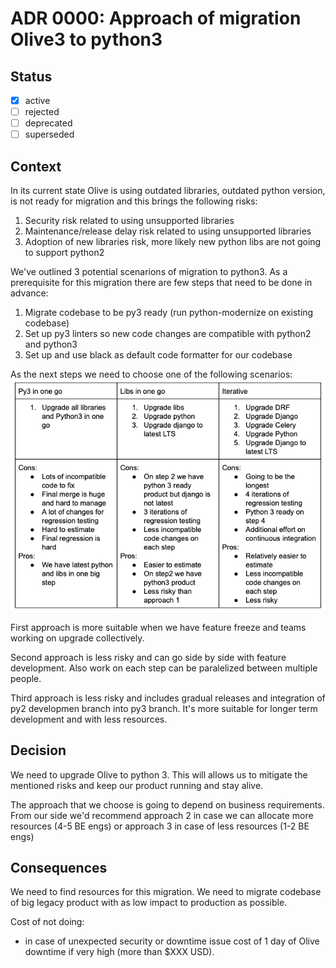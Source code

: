 # ADR 0000: Approach of migration Olive3 to python3

## Status

- [x] active
- [ ] rejected
- [ ] deprecated
- [ ] superseded

## Context
In its current state Olive is using outdated libraries, outdated python version, is not ready for migration and this brings the following risks:
1. Security risk related to using unsupported libraries
2. Maintenance/release delay risk related to using unsupported libraries
3. Adoption of new libraries risk, more likely new python libs are not going to support python2

We've outlined 3 potential scenarions of migration to python3. As a prerequisite for this migration there are few steps that need to be done in advance:
1. Migrate codebase to be py3 ready (run python-modernize on existing codebase)
2. Set up py3 linters so new code changes are compatible with python2 and python3
3. Set up and use black as default code formatter for our codebase

As the next steps we need to choose one of the following scenarios:
![approach](./py3-approach-table.png)

First approach is more suitable when we have feature freeze and teams working on upgrade collectively.

Second approach is less risky and can go side by side with feature development. Also work on each step can be paralelized between multiple people.

Third approach is less risky and includes gradual releases and integration of py2 developmen branch into py3 branch. It's more suitable for longer term development and with less resources.

## Decision
We need to upgrade Olive to python 3. This will allows us to mitigate the mentioned risks and keep our product running and stay alive.

The approach that we choose is going to depend on business requirements. From our side we'd recommend approach 2 in case we can allocate more resources (4-5 BE engs) or approach 3 in case of less resources (1-2 BE engs)

## Consequences
We need to find resources for this migration.
We need to migrate codebase of big legacy product with as low impact to production as possible.

Cost of not doing:
* in case of unexpected security or downtime issue cost of 1 day of Olive downtime if very high (more than $XXX USD).
